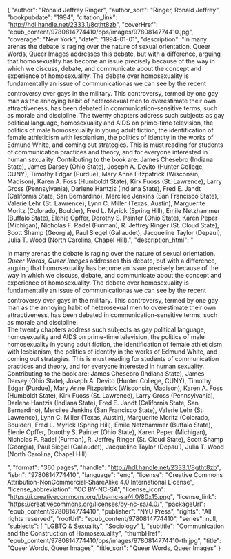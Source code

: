 {
  "author": "Ronald Jeffrey Ringer",
  "author_sort": "Ringer, Ronald Jeffrey",
  "bookpubdate": "1994",
  "citation_link": "http://hdl.handle.net/2333.1/8gtht8zb",
  "coverHref": "epub_content/9780814774410/ops/images/9780814774410.jpg",
  "coverage": "New York",
  "date": "1994-01-01",
  "description": "In many arenas the debate is raging over the nature of sexual orientation.  Queer Words, Queer Images addresses this debate, but with a difference, arguing that homosexuality has become an issue precisely because of the way in which we discuss, debate, and communicate about the concept and experience of homosexuality.  The debate over homosexuality is fundamentally an issue of communication&#151;as we can see by the recent controversy over gays in the military.  This controversy, termed by one gay man as the annoying habit of heterosexual men to overestimate their own attractiveness, has been debated in communication-sensitive terms, such as morale and discipline. The twenty chapters address such subjects as gay political language, homosexuality and AIDS on prime-time television, the politics of male homosexuality in young adult fiction, the identification of female athleticism with lesbianism, the politics of identity in the works of Edmund White, and coming out strategies. This is must reading for students of communication practices and theory, and for everyone interested in human sexuality. Contributing to the book are:  James Chesebro (Indiana State), James Darsey (Ohio State), Joseph A. Devito (Hunter College, CUNY), Timothy Edgar (Purdue), Mary Anne Fitzpatrick (Wisconsin, Madison), Karen A. Foss (Humboldt State), Kirk Fuoss (St. Lawrence), Larry Gross (Pennsylvania), Darlene Hantzis (Indiana State), Fred E. Jandt (California State, San Bernardino), Mercilee Jenkins (San Francisco State), Valerie Lehr (St. Lawrence), Lynn C. Miller (Texas, Austin), Marguerite Moritz (Colorado, Boulder), Fred L. Myrick (Spring Hill), Emile Netzhammer (Buffalo State), Elenie Opffer, Dorothy S. Painter (Ohio State), Karen Peper (Michigan), Nicholas F. Radel (Furman), R. Jeffrey Ringer (St. Cloud State), Scott Shamp (Georgia), Paul Siegel (Gallaudet), Jacqueline Taylor (Depaul), Julia T. Wood (North Carolina, Chapel Hill).",
  "description_html": "<p>In many arenas the debate is raging over the nature of sexual orientation.  <i>Queer Words, Queer Images</i> addresses this debate, but with a difference, arguing that homosexuality has become an issue precisely because of the way in which we discuss, debate, and communicate about the concept and experience of homosexuality.  The debate over homosexuality is fundamentally an issue of communication&#151;as we can see by the recent controversy over gays in the military.  This controversy, termed by one gay man as the annoying habit of heterosexual men to overestimate their own attractiveness, has been debated in communication-sensitive terms, such as morale and discipline.<br> The twenty chapters address such subjects as gay political language, homosexuality and AIDS on prime-time television, the politics of male homosexuality in young adult fiction, the identification of female athleticism with lesbianism, the politics of identity in the works of Edmund White, and coming out strategies. This is must reading for students of communication practices and theory, and for everyone interested in human sexuality.<br> Contributing to the book are:  James Chesebro (Indiana State), James Darsey (Ohio State), Joseph A. Devito (Hunter College, CUNY), Timothy Edgar (Purdue), Mary Anne Fitzpatrick (Wisconsin, Madison), Karen A. Foss (Humboldt State), Kirk Fuoss (St. Lawrence), Larry Gross (Pennsylvania), Darlene Hantzis (Indiana State), Fred E. Jandt (California State, San Bernardino), Mercilee Jenkins (San Francisco State), Valerie Lehr (St. Lawrence), Lynn C. Miller (Texas, Austin), Marguerite Moritz (Colorado, Boulder), Fred L. Myrick (Spring Hill), Emile Netzhammer (Buffalo State), Elenie Opffer, Dorothy S. Painter (Ohio State), Karen Peper (Michigan), Nicholas F. Radel (Furman), R. Jeffrey Ringer (St. Cloud State), Scott Shamp (Georgia), Paul Siegel (Gallaudet), Jacqueline Taylor (Depaul), Julia T. Wood (North Carolina, Chapel Hill).</p>",
  "format": "360 pages",
  "handle": "http://hdl.handle.net/2333.1/8gtht8zb",
  "isbn": "9780814774410",
  "language": "eng",
  "license": "Creative Commons Attribution-NonCommercial-ShareAlike 4.0 International License",
  "license_abbreviation": "CC BY-NC-SA",
  "license_icon": "https://i.creativecommons.org/l/by-nc-sa/4.0/80x15.png",
  "license_link": "https://creativecommons.org/licenses/by-nc-sa/4.0/",
  "packageUrl": "epub_content/9780814774410",
  "publisher": "NYU Press",
  "rights": "All rights reserved",
  "rootUrl": "epub_content/9780814774410",
  "series": null,
  "subjects": [
    "LGBTQ & Sexuality",
    "Sociology"
  ],
  "subtitle": "Communication and the Construction of Homosexuality",
  "thumbHref": "epub_content/9780814774410/ops/images/9780814774410-th.jpg",
  "title": "Queer Words, Queer Images",
  "title_sort": "Queer Words, Queer Images"
}
